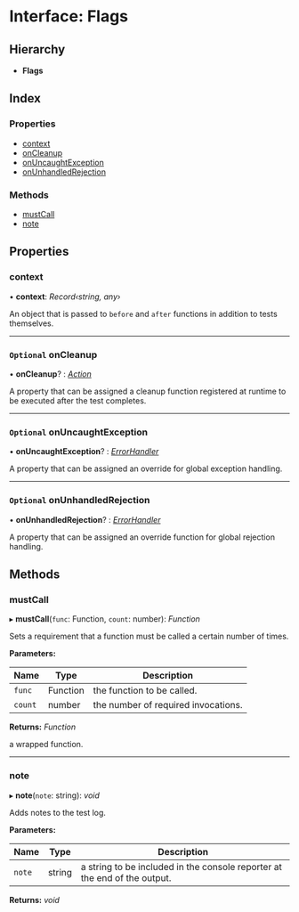 
# Interface: Flags

## Hierarchy

* **Flags**

## Index

### Properties

* [context](_lab_21_0_0_index_d_.script.flags.md#context)
* [onCleanup](_lab_21_0_0_index_d_.script.flags.md#optional-oncleanup)
* [onUncaughtException](_lab_21_0_0_index_d_.script.flags.md#optional-onuncaughtexception)
* [onUnhandledRejection](_lab_21_0_0_index_d_.script.flags.md#optional-onunhandledrejection)

### Methods

* [mustCall](_lab_21_0_0_index_d_.script.flags.md#mustcall)
* [note](_lab_21_0_0_index_d_.script.flags.md#note)

## Properties

###  context

• **context**: *Record‹string, any›*

An object that is passed to `before` and `after` functions in addition to tests themselves.

___

### `Optional` onCleanup

• **onCleanup**? : *[Action](_lab_21_0_0_index_d_.script.action.md)*

A property that can be assigned a cleanup function registered at runtime to be executed after the test completes.

___

### `Optional` onUncaughtException

• **onUncaughtException**? : *[ErrorHandler](_lab_21_0_0_index_d_.script.errorhandler.md)*

A property that can be assigned an override for global exception handling.

___

### `Optional` onUnhandledRejection

• **onUnhandledRejection**? : *[ErrorHandler](_lab_21_0_0_index_d_.script.errorhandler.md)*

A property that can be assigned an override function for global rejection handling.

## Methods

###  mustCall

▸ **mustCall**(`func`: Function, `count`: number): *Function*

Sets a requirement that a function must be called a certain number of times.

**Parameters:**

Name | Type | Description |
------ | ------ | ------ |
`func` | Function | the function to be called. |
`count` | number | the number of required invocations.  |

**Returns:** *Function*

a wrapped function.

___

###  note

▸ **note**(`note`: string): *void*

Adds notes to the test log.

**Parameters:**

Name | Type | Description |
------ | ------ | ------ |
`note` | string | a string to be included in the console reporter at the end of the output.  |

**Returns:** *void*

